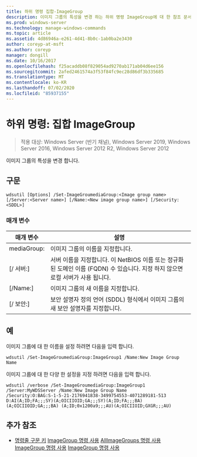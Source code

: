 ```yaml
---
title: 하위 명령 집합-ImageGroup
description: 이미지 그룹의 특성을 변경 하는 하위 명령 ImageGroup에 대 한 참조 문서입니다.
ms.prod: windows-server
ms.technology: manage-windows-commands
ms.topic: article
ms.assetid: 4d86946a-e261-4d41-8b0c-1ab0ba2e3430
author: coreyp-at-msft
ms.author: coreyp
manager: dongill
ms.date: 10/16/2017
ms.openlocfilehash: f25acaddb08f829054ad9270ab171ab04d6ee156
ms.sourcegitcommit: 2afed2461574a3f53f84fc9ec28d86df3b335685
ms.translationtype: MT
ms.contentlocale: ko-KR
ms.lasthandoff: 07/02/2020
ms.locfileid: "85937155"
---
```

# <a name="subcommand-set-imagegroup"></a>하위 명령: 집합 ImageGroup

> 적용 대상: Windows Server (반기 채널), Windows Server 2019, Windows Server 2016, Windows Server 2012 R2, Windows Server 2012

이미지 그룹의 특성을 변경 합니다.

## <a name="syntax"></a>구문
```
wdsutil [Options] /Set-ImageGroumediaGroup:<Image group name> [/Server:<Server name>] [/Name:<New image group name>] [/Security:<SDDL>]
```
### <a name="parameters"></a>매개 변수
|매개 변수|설명|
|-------|--------|
mediaGroup:<Image group name>|이미지 그룹의 이름을 지정합니다.|
|[/ 서버:<Server name>]|서버 이름을 지정합니다. 이 NetBIOS 이름 또는 정규화 된 도메인 이름 (FQDN) 수 있습니다. 지정 하지 않으면 로컬 서버가 사용 됩니다.|
|[/Name:<New image group name>]|이미지 그룹의 새 이름을 지정합니다.|
|[/ 보안:<SDDL>]|보안 설명자 정의 언어 (SDDL) 형식에서 이미지 그룹의 새 보안 설명자를 지정합니다.|
## <a name="examples"></a>예
이미지 그룹에 대 한 이름을 설정 하려면 다음을 입력 합니다.
```
wdsutil /Set-ImageGroumediaGroup:ImageGroup1 /Name:New Image Group Name
```
이미지 그룹에 대 한 다양 한 설정을 지정 하려면 다음을 입력 합니다.
```
wdsutil /verbose /Set-ImageGroumediaGroup:ImageGroup1 /Server:MyWDSServer /Name:New Image Group Name
/Security:O:BAG:S-1-5-21-2176941838-3499754553-4071289181-513 D:AI(A;ID;FA;;;SY)(A;OICIIOID;GA;;;SY)(A;ID;FA;;;BA)(A;OICIIOID;GA;;;BA) (A;ID;0x1200a9;;;AU)(A;OICIIOID;GXGR;;;AU)
```
## <a name="additional-references"></a>추가 참조
- [명령줄 구문 키](command-line-syntax-key.md) 
 [ImageGroup 명령 사용](using-the-add-imagegroup-command.md) 
 [AllImageGroups 명령 사용](using-the-get-allimagegroups-command.md) 
 [ImageGroup 명령 사용](using-the-get-imagegroup-command.md) 
 [ImageGroup 명령 사용](using-the-remove-imagegroup-command.md)
